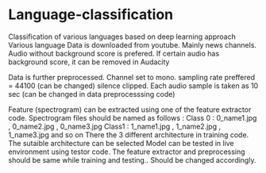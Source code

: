 # Language-classification
Classification of various languages based on deep learning approach
Various language Data is downloaded from youtube. Mainly news channels. Audio without background score is prefered. If certain audio has background score, it can be removed in Audacity

Data is further preprocessed. Channel set to mono. sampling rate preffered = 44100 (can be changed) silence clipped. Each audio sample is taken as 10 sec (can be changed in data preprocesssing code)

Feature (spectrogram) can be extracted using one of the feature extractor code.
Spectrogram files should be named as follows :
Class 0 :
0_name1.jpg , 0_name2.jpg , 0_name3.jpg
Class1 :
1_name1.jpg , 1_name2.jpg , 1_name3.jpg
and so on
There the 3 different architecture in training code. The sutaible architecture can be selected
Model can be tested in live environment using testor code. The feature extractor and preprocessing should be same while training and testing.. Should be changed accordingly.
